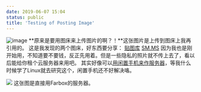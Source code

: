```yaml
---
date: 2019-06-07 15:04
status: public
title: 'Testing of Posting Image'
---
```


![image](https://i.loli.net/2019/06/07/5cfa08739110842627.jpg)
**原来是要用图床来上传图片的啊？！**这张图片是上传到图床上我再引用的。
这是我发现的两个图床，好东西要分享：
[贴图库](http://www.tietuku.com/)
[SM.MS](https://sm.ms/)
因为我也是刚开始用，不知道要不要钱，反正先用着。但是一些隐私的照片就不传上去了，看以后能给你租个云服务器来用吧。
其实好像可以[用闲置手机来作服务器](https://www.zhihu.com/question/21766171/answer/608722633)，等我什么时候学了Linux就去研究这个，闲置手机还不好解决咯。


![](~/2.jpg)
这张图是直接用Farbox的服务器。